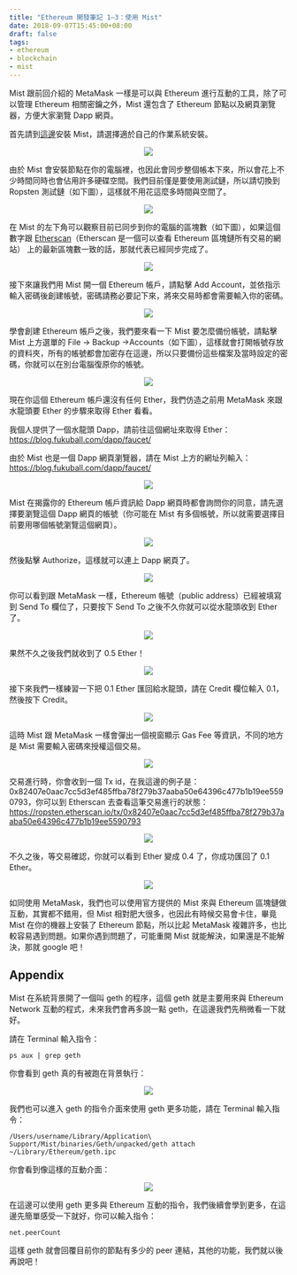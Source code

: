 ```yaml
---
title: "Ethereum 開發筆記 1–3：使用 Mist"
date: 2018-09-07T15:45:00+08:00
draft: false
tags:
- ethereum
- blockchain
- mist
---
```


Mist 跟前回介紹的 MetaMask 一樣是可以與 Ethereum 進行互動的工具，除了可以管理 Ethereum 相關密鑰之外，Mist 還包含了 Ethereum 節點以及網頁瀏覽器，方便大家瀏覽 Dapp 網頁。

首先請到[這邊](https://github.com/ethereum/mist/releases)安裝 Mist，請選擇適於自己的作業系統安裝。

<p style="text-align:center">
    <img src="/images/ethereum/ethereum-1-3-01.png">
</p>

由於 Mist 會安裝節點在你的電腦裡，也因此會同步整個帳本下來，所以會花上不少時間同時也會佔用許多硬碟空間。我們目前僅是要使用測試鏈，所以請切換到 Ropsten 測試鏈（如下圖），這樣就不用花這麼多時間與空間了。

<p style="text-align:center">
    <img src="/images/ethereum/ethereum-1-3-02.png">
</p>

在 Mist 的左下角可以觀察目前已同步到你的電腦的區塊數（如下圖），如果這個數字跟 [Etherscan](https://ropsten.etherscan.io/)（Etherscan 是一個可以查看 Ethereum 區塊鏈所有交易的網站） 上的最新區塊數一致的話，那就代表已經同步完成了。

<p style="text-align:center">
    <img src="/images/ethereum/ethereum-1-3-03.png">
</p>

接下來讓我們用 Mist 開一個 Ethereum 帳戶，請點擊 Add Account，並依指示輸入密碼後創建帳號，密碼請務必要記下來，將來交易時都會需要輸入你的密碼。

<p style="text-align:center">
    <img src="/images/ethereum/ethereum-1-3-04.png">
</p>

學會創建 Ethereum 帳戶之後，我們要來看一下 Mist 要怎麼備份帳號，請點擊 Mist 上方選單的 File -> Backup ->Accounts（如下圖），這樣就會打開帳號存放的資料夾，所有的帳號都會加密存在這邊，所以只要備份這些檔案及當時設定的密碼，你就可以在別台電腦復原你的帳號。

<p style="text-align:center">
    <img src="/images/ethereum/ethereum-1-3-05.png">
</p>

現在你這個 Ethereum 帳戶還沒有任何 Ether，我們仿造之前用 MetaMask 來跟水龍頭要 Ether 的步驟來取得 Ether 看看。

我個人提供了一個水龍頭 Dapp，請前往這個網址來取得 Ether：https://blog.fukuball.com/dapp/faucet/

由於 Mist 也是一個 Dapp 網頁瀏覽器，請在 Mist 上方的網址列輸入：https://blog.fukuball.com/dapp/faucet/

<p style="text-align:center">
    <img src="/images/ethereum/ethereum-1-3-06.png">
</p>

Mist 在揭露你的 Ethereum 帳戶資訊給 Dapp 網頁時都會詢問你的同意，請先選擇要瀏覽這個 Dapp 網頁的帳號（你可能在 Mist 有多個帳號，所以就需要選擇目前要用哪個帳號瀏覽這個網頁）。

<p style="text-align:center">
    <img src="/images/ethereum/ethereum-1-3-07.png">
</p>

然後點擊 Authorize，這樣就可以連上 Dapp 網頁了。

<p style="text-align:center">
    <img src="/images/ethereum/ethereum-1-3-08.png">
</p>

你可以看到跟 MetaMask 一樣，Ethereum 帳號（public address）已經被填寫到 Send To 欄位了，只要按下 Send To 之後不久你就可以從水龍頭收到 Ether 了。

<p style="text-align:center">
    <img src="/images/ethereum/ethereum-1-3-09.png">
</p>

果然不久之後我們就收到了 0.5 Ether！

<p style="text-align:center">
    <img src="/images/ethereum/ethereum-1-3-10.png">
</p>

接下來我們一樣練習一下把 0.1 Ether 匯回給水龍頭，請在 Credit 欄位輸入 0.1，然後按下 Credit。

<p style="text-align:center">
    <img src="/images/ethereum/ethereum-1-3-11.png">
</p>

這時 Mist 跟 MetaMask 一樣會彈出一個視窗顯示 Gas Fee 等資訊，不同的地方是 Mist 需要輸入密碼來授權這個交易。

<p style="text-align:center">
    <img src="/images/ethereum/ethereum-1-3-12.png">
</p>

交易進行時，你會收到一個 Tx id，在我這邊的例子是：0x82407e0aac7cc5d3ef485ffba78f279b37aaba50e64396c477b1b19ee5590793，你可以到 Etherscan 去查看這筆交易進行的狀態：https://ropsten.etherscan.io/tx/0x82407e0aac7cc5d3ef485ffba78f279b37aaba50e64396c477b1b19ee5590793

<p style="text-align:center">
    <img src="/images/ethereum/ethereum-1-3-13.png">
</p>

不久之後，等交易確認，你就可以看到 Ether 變成 0.4 了，你成功匯回了 0.1 Ether。

<p style="text-align:center">
    <img src="/images/ethereum/ethereum-1-3-14.png">
</p>

如同使用 MetaMask，我們也可以使用官方提供的 Mist 來與 Ethereum 區塊鏈做互動，其實都不錯用，但 Mist 相對肥大很多，也因此有時候交易會卡住，畢竟 Mist 在你的機器上安裝了 Ethereum 節點，所以比起 MetaMask 複雜許多，也比較容易遇到問題。如果你遇到問題了，可能重開 Mist 就能解決，如果還是不能解決，那就 google 吧！

## Appendix

Mist 在系統背景開了一個叫 geth 的程序，這個 geth 就是主要用來與 Ethereum Network 互動的程式，未來我們會再多說一點 geth，在這邊我們先稍微看一下就好。

請在 Terminal 輸入指令：

```
ps aux | grep geth
```

你會看到 geth 真的有被跑在背景執行：

<p style="text-align:center">
    <img src="/images/ethereum/ethereum-1-3-15.png">
</p>

我們也可以進入 geth 的指令介面來使用 geth 更多功能，請在 Terminal 輸入指令：

```
/Users/username/Library/Application\ Support/Mist/binaries/Geth/unpacked/geth attach ~/Library/Ethereum/geth.ipc
```

你會看到像這樣的互動介面：

<p style="text-align:center">
    <img src="/images/ethereum/ethereum-1-3-16.png">
</p>

在這邊可以使用 geth 更多與 Ethereum 互動的指令，我們後續會學到更多，在這邊先簡單感受一下就好，你可以輸入指令：

```
net.peerCount
```

這樣 geth 就會回覆目前你的節點有多少的 peer 連結，其他的功能，我們就以後再說吧！
